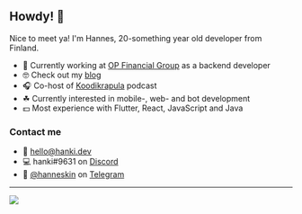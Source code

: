 ## Howdy! 🤙

Nice to meet ya! I'm Hannes, 20-something year old developer from Finland.

- 🤑 Currently working at [OP Financial Group](https://www.op.fi/) as a backend developer
- 🤓 Check out my [blog](https://hanki.dev)
- 🎧 Co-host of [Koodikrapula](https://koodikrapula.fi/) podcast
- ☘ Currently interested in mobile-, web- and bot development
- 💵 Most experience with Flutter, React, JavaScript and Java

### Contact me

- 📧 [hello@hanki.dev](mailto:hello@hanki.dev)
- 💻 hanki#9631 on [Discord](https://discord.com/)
- 📱 [@hanneskin](https://t.me/hanneskin) on [Telegram](https://telegram.org/)

---

![](https://komarev.com/ghpvc/?username=steellow&color=red)
